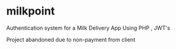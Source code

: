 # milkpoint

Authentication system for a Milk Delivery App Using PHP , JWT's

Project abandoned due to non-payment from client
